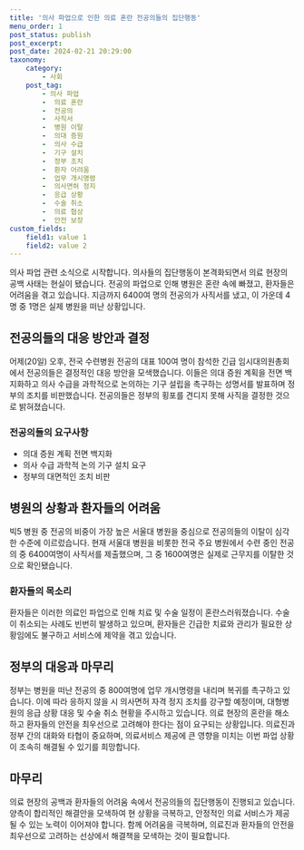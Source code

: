 ```yaml
---
title: '의사 파업으로 인한 의료 혼란 전공의들의 집단행동'
menu_order: 1
post_status: publish
post_excerpt: 
post_date: 2024-02-21 20:29:00
taxonomy:
    category:
        - 사회
    post_tag:
        - 의사 파업
        -  의료 혼란
        -  전공의
        -  사직서
        -  병원 이탈
        -  의대 증원
        -  의사 수급
        -  기구 설치
        -  정부 조치
        -  환자 어려움
        -  업무 개시명령
        -  의사면허 정지
        -  응급 상황
        -  수술 취소
        -  의료 협상
        -  안전 보장
custom_fields:
    field1: value 1
    field2: value 2
---
```


의사 파업 관련 소식으로 시작합니다. 의사들의 집단행동이 본격화되면서 의료 현장의 공백 사태는 현실이 됐습니다. 전공의 파업으로 인해 병원은 혼란 속에 빠졌고, 환자들은 어려움을 겪고 있습니다. 지금까지 6400여 명의 전공의가 사직서를 냈고, 이 가운데 4명 중 1명은 실제 병원을 떠난 상황입니다.
## 전공의들의 대응 방안과 결정
어제(20일) 오후, 전국 수련병원 전공의 대표 100여 명이 참석한 긴급 임시대의원총회에서 전공의들은 결정적인 대응 방안을 모색했습니다. 이들은 의대 증원 계획을 전면 백지화하고 의사 수급을 과학적으로 논의하는 기구 설립을 촉구하는 성명서를 발표하며 정부의 조치를 비판했습니다. 전공의들은 정부의 횡포를 견디지 못해 사직을 결정한 것으로 밝혀졌습니다.
### 전공의들의 요구사항
- 의대 증원 계획 전면 백지화
- 의사 수급 과학적 논의 기구 설치 요구
- 정부의 대면적인 조치 비판
## 병원의 상황과 환자들의 어려움
빅5 병원 중 전공의 비중이 가장 높은 서울대 병원을 중심으로 전공의들의 이탈이 심각한 수준에 이르렀습니다. 현재 서울대 병원을 비롯한 전국 주요 병원에서 수련 중인 전공의 중 6400여명이 사직서를 제출했으며, 그 중 1600여명은 실제로 근무지를 이탈한 것으로 확인됐습니다.
### 환자들의 목소리
환자들은 이러한 의료인 파업으로 인해 치료 및 수술 일정이 혼란스러워졌습니다. 수술이 취소되는 사례도 빈번히 발생하고 있으며, 환자들은 긴급한 치료와 관리가 필요한 상황임에도 불구하고 서비스에 제약을 겪고 있습니다.
## 정부의 대응과 마무리
정부는 병원을 떠난 전공의 중 800여명에 업무 개시명령을 내리며 복귀를 촉구하고 있습니다. 이에 따라 응하지 않을 시 의사면허 자격 정지 조치를 강구할 예정이며, 대형병원의 응급 상황 대응 및 수술 취소 현황을 주시하고 있습니다. 
의료 현장의 혼란을 해소하고 환자들의 안전을 최우선으로 고려해야 한다는 점이 요구되는 상황입니다. 의료진과 정부 간의 대화와 타협이 중요하며, 의료서비스 제공에 큰 영향을 미치는 이번 파업 상황이 조속히 해결될 수 있기를 희망합니다.
## 마무리
의료 현장의 공백과 환자들의 어려움 속에서 전공의들의 집단행동이 진행되고 있습니다. 양측이 합리적인 해결안을 모색하여 현 상황을 극복하고, 안정적인 의료 서비스가 제공될 수 있는 노력이 이어져야 합니다. 함께 어려움을 극복하며, 의료진과 환자들의 안전을 최우선으로 고려하는 선상에서 해결책을 모색하는 것이 필요합니다.
